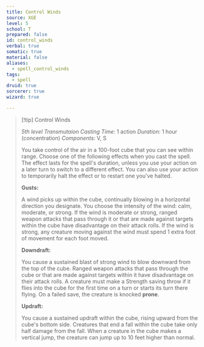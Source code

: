 ```yaml
---
title: Control Winds
source: XGE
level: 5
school: T
prepared: false
id: control_winds
verbal: true
somatic: true
material: false
aliases:
  - spell_control_winds
tags:
  - spell
druid: true
sorcerer: true
wizard: true

---
```

>[!tip] Control Winds
>
> *5th level Transmutaion*
> *Casting Time:* 1 action
> *Duration:* 1 hour (concentration)
> *Components:* V, S
>
>You take control of the air in a 100-foot cube that you can see within range. Choose one of the following effects when you cast the spell. The effect lasts for the spell's duration, unless you use your action on a later turn to switch to a different effect. You can also use your action to temporarily halt the effect or to restart one you've halted.
>
>**Gusts:**
>
>A wind picks up within the cube, continually blowing in a horizontal direction you designate. You choose the intensity of the wind: calm, moderate, or strong. If the wind is moderate or strong, ranged weapon attacks that pass through it or that are made against targets within the cube have disadvantage on their attack rolls. If the wind is strong, any creature moving against the wind must spend 1 extra foot of movement for each foot moved.
>
>**Downdraft:**
>
>You cause a sustained blast of strong wind to blow downward from the top of the cube. Ranged weapon attacks that pass through the cube or that are made against targets within it have disadvantage on their attack rolls. A creature must make a Strength saving throw if it flies into the cube for the first time on a turn or starts its turn there flying. On a failed save, the creature is knocked **prone**.
>
>**Updraft:**
>
>You cause a sustained updraft within the cube, rising upward from the cube's bottom side. Creatures that end a fall within the cube take only half damage from the fall. When a creature in the cube makes a vertical jump, the creature can jump up to 10 feet higher than normal.
>

